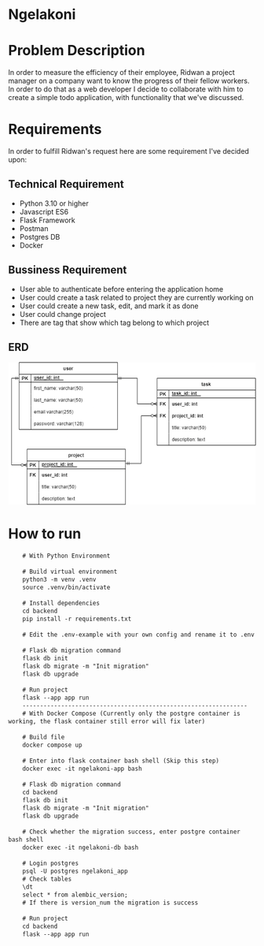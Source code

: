 # Ngelakoni

# Problem Description
In order to measure the efficiency of their employee, Ridwan a project manager on a company want to know the progress of their fellow workers.  In order to do that as a web developer I decide to collaborate with him to create a simple todo application, with functionality that we've discussed.

# Requirements
In order to fulfill Ridwan's request here are some requirement I've decided upon:

## Technical Requirement
- Python 3.10 or higher
- Javascript ES6
- Flask Framework
- Postman
- Postgres DB
- Docker

## Bussiness Requirement
- User able to authenticate before entering the application home
- User could create a task related to project they are currently working on
- User could create a new task, edit, and mark it as done
- User could change project
- There are tag that show which tag belong to which project

## ERD

![](docs/erd.drawio.png)

# How to run

```
    # With Python Environment

    # Build virtual environment
    python3 -m venv .venv
    source .venv/bin/activate

    # Install dependencies
    cd backend
    pip install -r requirements.txt

    # Edit the .env-example with your own config and rename it to .env

    # Flask db migration command
    flask db init
    flask db migrate -m "Init migration"
    flask db upgrade

    # Run project
    flask --app app run
    ----------------------------------------------------------------
    # With Docker Compose (Currently only the postgre container is working, the flask container still error will fix later)

    # Build file
    docker compose up

    # Enter into flask container bash shell (Skip this step)
    docker exec -it ngelakoni-app bash

    # Flask db migration command
    cd backend
    flask db init
    flask db migrate -m "Init migration"
    flask db upgrade

    # Check whether the migration success, enter postgre container bash shell
    docker exec -it ngelakoni-db bash

    # Login postgres
    psql -U postgres ngelakoni_app
    # Check tables
    \dt
    select * from alembic_version;
    # If there is version_num the migration is success

    # Run project
    cd backend
    flask --app app run
```